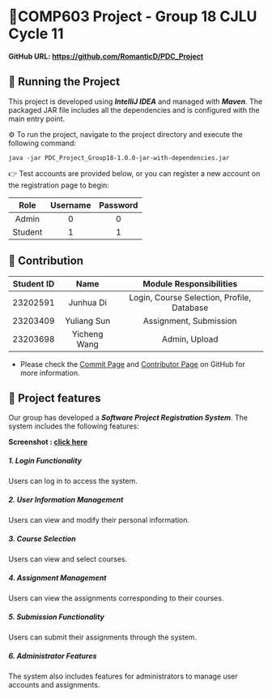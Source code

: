 # 🍿COMP603 Project - Group 18 CJLU Cycle 11


**GitHub URL: https://github.com/RomanticD/PDC_Project**

## :rocket: Running the Project

This project is developed using ***IntelliJ IDEA*** and managed with ***Maven***. The packaged JAR file includes all the dependencies and is configured with the main entry point. 

⚙️ To run the project, navigate to the project directory and execute the following command: 

```shell
java -jar PDC_Project_Group18-1.0.0-jar-with-dependencies.jar
```

👉 Test accounts are provided below, or you can register a new account on the registration page to begin:

|  Role   | Username | Password |
| :-----: | :------: | :------: |
|  Admin  |    0     |    0     |
| Student |    1     |    1     |


## 🥳 Contribution

| Student ID |     Name     |          Module Responsibilities           |
| :--------: | :----------: | :----------------------------------------: |
|  23202591  |  Junhua Di   | Login, Course Selection, Profile, Database |
|  23203409  | Yuliang Sun  |           Assignment, Submission           |
|  23203698  | Yicheng Wang |               Admin, Upload                |

* Please check the [Commit Page](https://github.com/RomanticD/PDC_Project/commits/main) and [Contributor Page](https://github.com/RomanticD/PDC_Project/graphs/contributors) on GitHub for more information.

## 🌟 Project features

Our group has developed a ***Software Project Registration System***. The system includes the following features:

**Screenshot : [click here](https://github.com/RomanticD/PDC_Project/tree/main/src/main/resources/screenshot)**

##### 1. Login Functionality

Users can log in to access the system.

##### 2. User Information Management

Users can view and modify their personal information.

##### 3. Course Selection

Users can view and select courses.

##### 4. Assignment Management

Users can view the assignments corresponding to their courses.

##### 5. Submission Functionality

Users can submit their assignments through the system.

##### 6. Administrator Features 

The system also includes features for administrators to manage user accounts and assignments.
